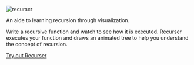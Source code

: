 ![recurser](https://media.giphy.com/media/H1MZob5ZSIUAJrzQKv/giphy.gif)

An aide to learning recursion through visualization.

Write a recursive function and watch to see how it is executed.  Recurser executes your function and draws an 
animated tree to help you understand the concept of recursion.

[Try out Recurser](https://practicum.tech/recurser)
